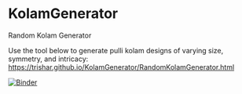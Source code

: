 # KolamGenerator
Random Kolam Generator

Use the tool below to generate pulli kolam designs of varying size, symmetry, and intricacy:
https://trishar.github.io/KolamGenerator/RandomKolamGenerator.html

[![Binder](https://mybinder.org/badge_logo.svg)](https://mybinder.org/v2/gh/trishar/KolamGenerator/master)
